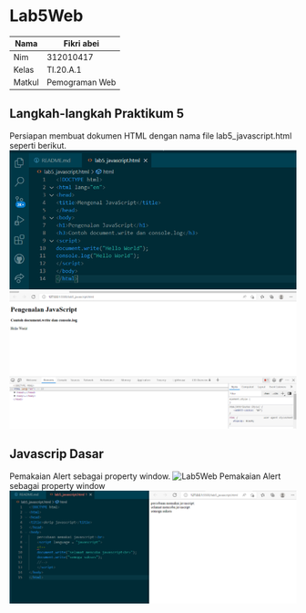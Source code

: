 # Lab5Web

| Nama   | Fikri abei     |
| -------|----------------|
| Nim    | 312010417      |
| Kelas  | TI.20.A.1      |
| Matkul | Pemograman Web |

## Langkah-langkah Praktikum 5
Persiapan membuat dokumen HTML dengan nama file lab5_javascript.html seperti berikut.
![Lab5Web](Img/G1.png)
![Lab5Web](Img/java%20scrip1.png)

## Javascrip Dasar
Pemakaian Alert sebagai property window.
![Lab5Web](Img/G3.png.png)
Pemakaian Alert sebagai property window
![Lab5Web](Img/G4.png)